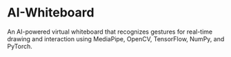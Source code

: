 # AI-Whiteboard
An AI-powered virtual whiteboard that recognizes gestures for real-time drawing and interaction using MediaPipe, OpenCV, TensorFlow, NumPy, and PyTorch.
